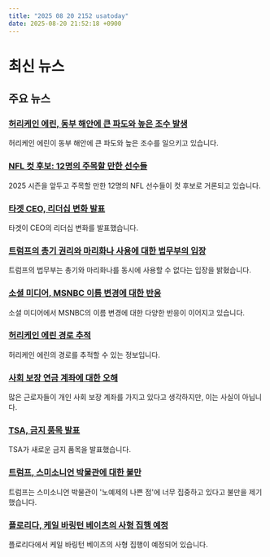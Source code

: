 ```yaml
---
title: "2025 08 20 2152 usatoday"
date: 2025-08-20 21:52:18 +0900
---
```


# 최신 뉴스

## 주요 뉴스
### [허리케인 에린, 동부 해안에 큰 파도와 높은 조수 발생](https://www.usatoday.com/story/news/nation/2025/08/19/hurricane-erin-live-updates/85719208007/)
허리케인 에린이 동부 해안에 큰 파도와 높은 조수를 일으키고 있습니다.

### [NFL 컷 후보: 12명의 주목할 만한 선수들](https://www.usatoday.com/story/sports/nfl/2025/08/20/nfl-roster-cut-candidates-2025-53-man/85719412007/)
2025 시즌을 앞두고 주목할 만한 12명의 NFL 선수들이 컷 후보로 거론되고 있습니다.

### [타겟 CEO, 리더십 변화 발표](https://www.usatoday.com/story/money/2025/08/20/target-ceo-steps-down-brian-cornell-michael-fiddelke/85737105007/)
타겟이 CEO의 리더십 변화를 발표했습니다.

### [트럼프의 총기 권리와 마리화나 사용에 대한 법무부의 입장](https://www.usatoday.com/story/news/politics/2025/08/20/trump-gun-rights-drug-users-marijuana-supreme-court/85660246007/)
트럼프의 법무부는 총기와 마리화나를 동시에 사용할 수 없다는 입장을 밝혔습니다.

### [소셜 미디어, MSNBC 이름 변경에 대한 반응](https://www.usatoday.com/story/entertainment/tv/2025/08/19/msnbc-name-change-ms-now-social-media-reactions/85728968007/)
소셜 미디어에서 MSNBC의 이름 변경에 대한 다양한 반응이 이어지고 있습니다.

### [허리케인 에린 경로 추적](https://www.usatoday.com/story/news/weather/2025/08/20/hurricane-erin-projected-path-spaghetti-models/85737022007/)
허리케인 에린의 경로를 추적할 수 있는 정보입니다.

### [사회 보장 연금 계좌에 대한 오해](https://www.usatoday.com/story/money/2025/08/20/social-security-retirement-benefit-cuts/85721651007/)
많은 근로자들이 개인 사회 보장 계좌를 가지고 있다고 생각하지만, 이는 사실이 아닙니다.

### [TSA, 금지 품목 발표](https://www.usatoday.com/story/travel/airline-news/2025/08/20/tsa-banned-items-checked-bags-carry-on/85737668007/)
TSA가 새로운 금지 품목을 발표했습니다.

### [트럼프, 스미소니언 박물관에 대한 불만](https://www.usatoday.com/story/news/politics/2025/08/19/trump-complains-smithsonian-focused-bad-slavery-woke/85730652007/)
트럼프는 스미소니언 박물관이 '노예제의 나쁜 점'에 너무 집중하고 있다고 불만을 제기했습니다.

### [플로리다, 케일 바링턴 베이츠의 사형 집행 예정](https://www.usatoday.com/story/news/nation/2025/08/19/kayle-barrington-bates-execution-renee-white-murder-florida/85716544007/)
플로리다에서 케일 바링턴 베이츠의 사형 집행이 예정되어 있습니다.